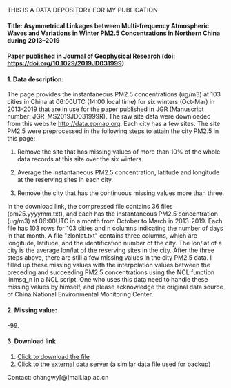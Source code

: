 THIS IS A DATA DEPOSITORY FOR MY PUBLICATION

#### Title: Asymmetrical Linkages between Multi-frequency Atmospheric Waves and Variations in Winter PM2.5 Concentrations in Northern China during 2013–2019
#### Paper published in Journal of Geophysical Research (doi: https://doi.org/10.1029/2019JD031999)

#### 1. Data description:
The page provides the instantaneous PM2.5 concentrations (ug/m3) at 103 cities in China at 06:00UTC (14:00 local time) for six winters (Oct-Mar) in 2013-2019 that are in use for the paper published in JGR (Manuscript number: JGR_MS2019JD031999R). The raw site data were downloaded from this website http://data.epmap.org. Each city has a few sites. The site PM2.5 were preprocessed in the following steps to attain the city PM2.5 in this page:

1.	Remove the site that has missing values of more than 10% of the whole data records at this site over the six winters.

2.	Average the instantaneous PM2.5 concentration, latitude and longitude at the reserving sites in each city.

3.	Remove the city that has the continuous missing values more than three.

In the download link, the compressed file contains 36 files (pm25.yyyymm.txt), and each has the instantaneous PM2.5 concentration (ug/m3) at 06:00UTC in a month from October to March in 2013-2019. Each file has 103 rows for 103 cities and n columns indicating the number of days in that month. A file "zlonlat.txt" contains three columns, which are longitude, latitude, and the identification number of the city. The lon/lat of a city is the average lon/lat of the reserving sites in the city. After the three steps above, there are still a few missing values in the city PM2.5 data. I filled up these missing values with the interpolation values between the preceding and succeeding PM2.5 concentrations using the NCL function linmsg_n in a NCL script. One who uses this data need to handle these missing values by himself, and please acknowledge the original data source of China National Environmental Monitoring Center. 

#### 2. Missing value:
-99.

#### 3. Download link
1. [Click to download the file](https://github.com/wenyuan-chang/JGR_MS2019JD031999R/raw/master/LCT14UTC06.tar)
2. [Click to the external data server](http://www.lapc.ac.cn/t.php?t=1586264287) (a similar data file used for backup)

Contact: changwy[@]mail.iap.ac.cn
